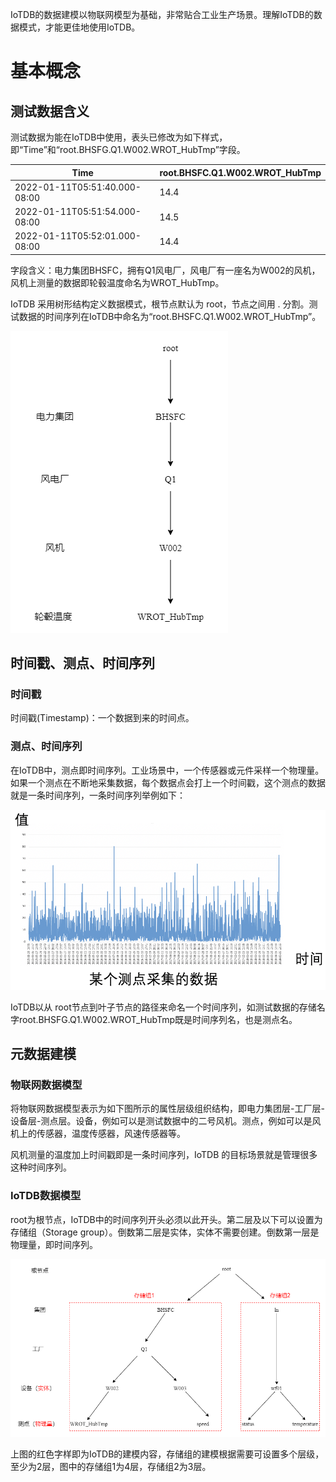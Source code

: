 IoTDB的数据建模以物联网模型为基础，非常贴合工业生产场景。理解IoTDB的数据模式，才能更佳地使用IoTDB。

# 基本概念

## 测试数据含义

测试数据为能在IoTDB中使用，表头已修改为如下样式，即“Time”和“root.BHSFG.Q1.W002.WROT_HubTmp”字段。

| Time                          | root.BHSFC.Q1.W002.WROT_HubTmp |
| ----------------------------- | ------------------------------ |
| 2022-01-11T05:51:40.000-08:00 | 14.4                           |
| 2022-01-11T05:51:54.000-08:00 | 14.5                           |
| 2022-01-11T05:52:01.000-08:00 | 14.4                           |

字段含义：电力集团BHSFC，拥有Q1风电厂，风电厂有一座名为W002的风机，风机上测量的数据即轮毂温度命名为WROT_HubTmp。

IoTDB 采用树形结构定义数据模式，根节点默认为 root，节点之间用 . 分割。测试数据的时间序列在IoTDB中命名为“root.BHSFC.Q1.W002.WROT_HubTmp”。

![img11](img/img11.png)

## 时间戳、测点、时间序列

### 时间戳

时间戳(Timestamp)：一个数据到来的时间点。

### 测点、时间序列

在IoTDB中，测点即时间序列。工业场景中，一个传感器或元件采样一个物理量。如果一个测点在不断地采集数据，每个数据点会打上一个时间戳，这个测点的数据就是一条时间序列，一条时间序列举例如下：

![img12](img/img12.PNG)

IoTDB以从 root节点到叶子节点的路径来命名一个时间序列，如测试数据的存储名字root.BHSFG.Q1.W002.WROT_HubTmp既是时间序列名，也是测点名。

## 元数据建模

### 物联网数据模型

将物联网数据模型表示为如下图所示的属性层级组织结构，即电力集团层-工厂层-设备层-测点层。设备，例如可以是测试数据中的二号风机。测点，例如可以是风机上的传感器，温度传感器，风速传感器等。

风机测量的温度加上时间戳即是一条时间序列，IoTDB 的目标场景就是管理很多这种时间序列。

### IoTDB数据模型

root为根节点，IoTDB中的时间序列开头必须以此开头。第二层及以下可以设置为存储组（Storage group）。倒数第二层是实体，实体不需要创建。倒数第一层是物理量，即时间序列。

![img13](img/img13.png)

上图的红色字样即为IoTDB的建模内容，存储组的建模根据需要可设置多个层级，至少为2层，图中的存储组1为4层，存储组2为3层。